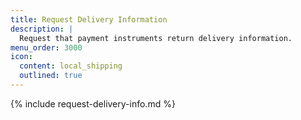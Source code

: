 ```yaml
---
title: Request Delivery Information
description: |
  Request that payment instruments return delivery information.
menu_order: 3000
icon:
  content: local_shipping
  outlined: true
---
```


{% include request-delivery-info.md %}
